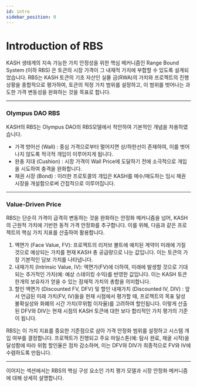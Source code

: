 ```yaml
---
id: intro
sidebar_position: 0
---
```


# Introduction of RBS

KASH 생태계의 지속 가능한 가치 안정성을 위한 핵심 메커니즘인 Range Bound System (이하 RBS) 은 토큰의 시장 가격이 그 내재적 가치에 부합할 수 있도록 설계되었습니다. RBS는 KASH 토큰의 기초 자산인 실물 금(RWA)의 가치와 프로젝트의 진행 상황을 종합적으로 평가하여, 토큰의 적정 가치 범위를 설정하고, 이 범위를 벗어나는 과도한 가격 변동성을 완화하는 것을 목표로 합니다.

---

### Olympus DAO RBS

KASH의 RBS는 Olympus DAO의 RBS모델에서 착안하여 기본적인 개념을 차용하였습니다. 

+ 가격 방어선 (Wall) : 중심 가격으로부터 멀어지면 상/하한선이 존재하여, 이를 벗어나지 않도록 적극적 개입이 이루어지게 됩니다. 
+ 완충 지대 (Cushion) : 시장 가격이 Wall Price에 도달하기 전에 소극적으로 개입을 시도하여 충격을 완화합니다. 
+ 채권 시장 (Bond) : 이러한 프로토콜의 개입은 KASH를 매수/매도하는 임시 채권 시장을 개설함으로써 간접적으로 이루어집니다. 

---

### Value-Driven Price

RBS는 단순히 가격이 급격히 변동하는 것을 완화하는 안정화 메커니즘을 넘어, KASH의 근원적 가치에 기반한 동적 가격 안정화를 추구합니다. 이를 위해, 다음과 같은 프로젝트의 핵심 가치 지표를 산출하여 활용합니다.

1. 액면가 (Face Value, FV): 프로젝트의 리저브 볼트에 예치된 계약이 미래에 가질 것으로 예상되는 가치를 현재 KASH 총 공급량으로 나눈 값입니다. 이는 토큰의 가장 기본적인 담보 가치를 나타냅니다.
2. 내재가치 (Intrinsic Value, IV): 액면가(FV)에 더하여, 미래에 발생할 것으로 기대되는 추가적인 가치(예: 예상 스테이킹 수익)를 반영한 값입니다. 이는 KASH 토큰 한개의 보유자가 얻을 수 있는 잠재적 가치의 총합을 의미합니다.
3. 할인 액면가 (Discounted FV, DFV) 및 할인 내재가치 (Discounted IV, DIV) : 앞서 언급된 미래 가치(FV, IV)들을 현재 시점에서 평가할 때, 프로젝트의 목표 달성 불확실성와 화폐의 시간 가치(무위험 이자율)를 고려하여 할인됩니다. 이렇게 산출된 DFV와 DIV는 현재 시점의 KASH 토큰에 대한 보다 합리적인 가치 평가의 기준이 됩니다.

RBS는 이 가치 지표를 중요한 기준점으로 삼아 가격 안정화 범위를 설정하고 시스템 개입 여부를 결정합니다. 프로젝트가 진행되고 주요 마일스톤(예: 탐사 완료, 채굴 시작)을 달성함에 따라 위험 할인율은 점차 감소하며, 이는 DFV와 DIV가 최종적으로 FV와 IV에 수렴하도록 만듭니다.

---

이어지는 섹션에서는 RBS의 핵심 구성 요소인 가치 평가 모델과 시장 안정화 메커니즘에 대해 상세히 설명합니다.